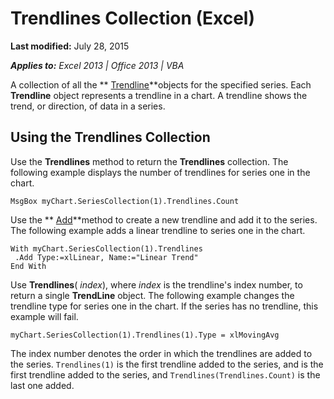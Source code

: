 
# Trendlines Collection (Excel)

 **Last modified:** July 28, 2015

 _**Applies to:** Excel 2013 | Office 2013 | VBA_

A collection of all the  ** [Trendline](227bc97a-1bdf-f90b-9bef-f9f611c643af.md)**objects for the specified series. Each  **Trendline** object represents a trendline in a chart. A trendline shows the trend, or direction, of data in a series.


## Using the Trendlines Collection

Use the  **Trendlines** method to return the **Trendlines** collection. The following example displays the number of trendlines for series one in the chart.


```
MsgBox myChart.SeriesCollection(1).Trendlines.Count
```

Use the  ** [Add](529bbd0e-c726-2e88-fa75-d492fede7f37.md)**method to create a new trendline and add it to the series. The following example adds a linear trendline to series one in the chart.




```
With myChart.SeriesCollection(1).Trendlines 
 .Add Type:=xlLinear, Name:="Linear Trend" 
End With
```

Use  **Trendlines**( _index_), where  _index_ is the trendline's index number, to return a single **TrendLine** object. The following example changes the trendline type for series one in the chart. If the series has no trendline, this example will fail.




```
myChart.SeriesCollection(1).Trendlines(1).Type = xlMovingAvg
```

The index number denotes the order in which the trendlines are added to the series.  `Trendlines(1)` is the first trendline added to the series, and is the first trendline added to the series, and `Trendlines(Trendlines.Count)` is the last one added.

